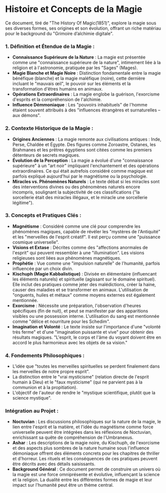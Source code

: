 # Histoire et Concepts de la Magie

Ce document, tiré de "The History Of Magic(1851)", explore la magie sous ses diverses formes, ses origines et son évolution, offrant un riche matériau pour le background du "Grimoire d’alchimie digitale".

### 1. Définition et Étendue de la Magie :

*   **Connaissance Supérieure de la Nature** : La magie est présentée comme une "connaissance supérieure de la nature", intimement liée à la religion et à l'astronomie, pratiquée par les "Sages" (Mages).
*   **Magie Blanche et Magie Noire** : Distinction fondamentale entre la magie bénéfique (blanche) et la magie maléfique (noire), cette dernière incluant le "mauvais œil", le pouvoir sur les éléments et la transformation d'êtres humains en animaux.
*   **Opérations Extraordinaires** : La magie englobe la guérison, l'exorcisme d'esprits et la compréhension de l'alchimie.
*   **Influence Démmoniaque** : Les "pouvoirs inhabituels" de l'homme étaient souvent attribués à des "influences étrangères et surnaturelles – aux démons".

### 2. Contexte Historique de la Magie :

*   **Origines Anciennes** : La magie remonte aux civilisations antiques : Inde, Perse, Chaldée et Égypte. Des figures comme Zoroastre, Ostanes, les Brahmanes et les prêtres égyptiens sont citées comme les premiers détenteurs de secrets magiques.
*   **Évolution de la Perception** : La magie a évolué d'une "connaissance supérieure" à un "art noir" impliquant l'enchantement et des opérations extraordinaires. Ce qui était autrefois considéré comme magique est parfois expliqué aujourd'hui par le magnétisme ou la psychologie.
*   **Miracles vs. Phénomènes Naturels** : Le texte débat si les miracles sont des interventions divines ou des phénomènes naturels encore incompris, soulignant la subjectivité de ces classifications ("la sorcellerie était des miracles illégaux, et le miracle une sorcellerie légitime").

### 3. Concepts et Pratiques Clés :

*   **Magnétisme** : Considéré comme une clé pour comprendre les phénomènes magiques, capable de révéler les "mystères de l'Antiquité" et les "merveilles de l'esprit créatif". Il est perçu comme une "puissance cosmique universelle".
*   **Visions et Extase** : Décrites comme des "affections anormales de l'esprit" qui peuvent ressembler à une "illumination". Les visions religieuses sont liées aux phénomènes magnétiques.
*   **Prophétie** : Vue comme une "impulsion naturelle" de l'humanité, parfois influencée par un choix divin.
*   **Kischuph (Magie Kabbalistique)** : Divisée en élémentaire (influencant les éléments naturels) et spirituelle (agissant sur le domaine spirituel). Elle inclut des pratiques comme jeter des malédictions, créer la haine, causer des maladies et se transformer en animaux. L'utilisation de "onguents, huiles et métaux" comme moyens externes est également mentionnée.
*   **Exorcisme** : Nécessite une préparation, l'observation d'heures spécifiques (fin de nuit), et peut se manifester par des apparitions visibles ou une possession interne. L'utilisation du sang est mentionnée comme "délice et nourriture pour les Schedim".
*   **Imagination et Volonté** : Le texte insiste sur l'importance d'une "volonté très ferme" et d'une "imagination puissante et vive" pour obtenir des résultats magiques. "L'esprit, le corps et l'âme du voyant doivent être en accord le plus harmonieux avec les objets de sa vision."

### 4. Fondements Philosophiques :

*   L'idée que "toutes les merveilles spirituelles se perdent finalement dans les merveilles de notre propre esprit".
*   La distinction entre le "vrai mysticisme" (relation directe de l'esprit humain à Dieu) et le "faux mysticisme" (qui ne parvient pas à la communion et à la propitiation).
*   L'objectif de l'auteur de rendre le "mystique scientifique, plutôt que la science mystique".

### Intégration au Projet :

*   **Noctuvian** : Les discussions philosophiques sur la nature de la magie, le lien entre l'esprit et la matière, et l'idée du magnétisme comme force universelle peuvent être intégrées dans les réflexions de Noctuvian, enrichissant sa quête de compréhension de l'Umbranexus.
*   **Ashar** : Les descriptions de la magie noire, du Kischuph, de l'exorcisme et des aspects plus sombres de la nature humaine sous l'influence démoniaque offrent des éléments concrets pour les chapitres de thriller et d'horreur. Les rituels et les conséquences de ces pratiques peuvent être décrits avec des détails saisissants.
*   **Background Général** : Ce document permet de construire un univers où la magie est une force omniprésente et évolutive, influençant la science et la religion. La dualité entre les différentes formes de magie et leur impact sur l'humanité peut être un thème central.